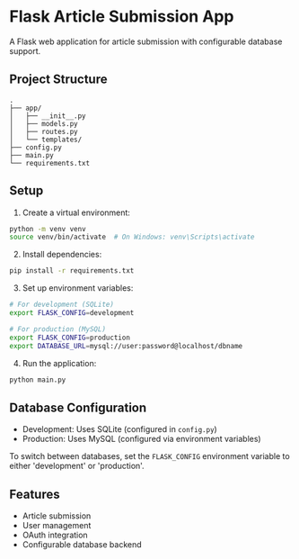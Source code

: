 # Flask Article Submission App

A Flask web application for article submission with configurable database support.

## Project Structure

```
.
├── app/
│   ├── __init__.py
│   ├── models.py
│   ├── routes.py
│   └── templates/
├── config.py
├── main.py
└── requirements.txt
```

## Setup

1. Create a virtual environment:
```bash
python -m venv venv
source venv/bin/activate  # On Windows: venv\Scripts\activate
```

2. Install dependencies:
```bash
pip install -r requirements.txt
```

3. Set up environment variables:
```bash
# For development (SQLite)
export FLASK_CONFIG=development

# For production (MySQL)
export FLASK_CONFIG=production
export DATABASE_URL=mysql://user:password@localhost/dbname
```

4. Run the application:
```bash
python main.py
```

## Database Configuration

- Development: Uses SQLite (configured in `config.py`)
- Production: Uses MySQL (configured via environment variables)

To switch between databases, set the `FLASK_CONFIG` environment variable to either 'development' or 'production'.

## Features

- Article submission
- User management
- OAuth integration
- Configurable database backend 